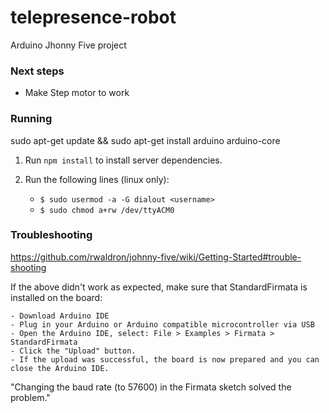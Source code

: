 # telepresence-robot
Arduino Jhonny Five project

### Next steps
- Make Step motor to work


### Running

sudo apt-get update && sudo apt-get install arduino arduino-core 

1. Run `npm install` to install server dependencies.

2. Run the following lines (linux only):
    - `$ sudo usermod -a -G dialout <username>`
    - `$ sudo chmod a+rw /dev/ttyACM0`



### Troubleshooting

https://github.com/rwaldron/johnny-five/wiki/Getting-Started#trouble-shooting

If the above didn't work as expected, make sure that StandardFirmata is installed on the board:

    - Download Arduino IDE
    - Plug in your Arduino or Arduino compatible microcontroller via USB
    - Open the Arduino IDE, select: File > Examples > Firmata > StandardFirmata
    - Click the "Upload" button.
    - If the upload was successful, the board is now prepared and you can close the Arduino IDE.


"Changing the baud rate (to 57600) in the Firmata sketch solved the problem."
